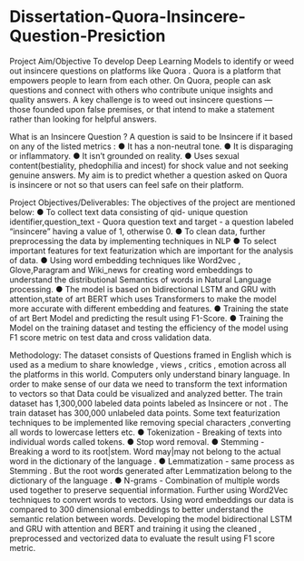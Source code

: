 # Dissertation-Quora-Insincere-Question-Presiction

Project Aim/Objective
To develop Deep Learning Models to identify or weed out insincere questions on platforms like Quora .
Quora is a platform that empowers people to learn from each other. On Quora, people can ask questions and connect with others who contribute unique insights and quality answers. A key challenge is to weed out insincere questions — those founded upon false premises, or that intend to make a statement rather than looking for helpful answers.

What is an Insincere Question ?
A question is said to be Insincere if it based on any of the listed metrics :
● It has a non-neutral tone.
● It is disparaging or inflammatory.
● It isn’t grounded on reality.
● Uses sexual content(bestiality, phedophilia and incest) for shock value and not
seeking genuine answers.
My aim is to predict whether a question asked on Quora is insincere or not so that users can feel safe on their platform.

Project Objectives/Deliverables:
The objectives of the project are mentioned below:
● To collect text data consisting of qid- unique question identifier,question_text - Quora question text and target - a question labeled “insincere” having a value of 1, otherwise 0.
● To clean data, further preprocessing the data by implementing techniques in NLP
● To select important features for text featurization which are important for the analysis of data.
● Using word embedding techniques like Word2vec , Glove,Paragram and Wiki_news for creating word embeddings to understand the distributional Semantics of words in Natural Language processing.
● The model is based on bidirectional LSTM and GRU with attention,state of art BERT which uses Transformers to make the model more accurate with different embedding and features.
● Training the state of art Bert Model and predicting the result using F1-Score.
● Training the Model on the training dataset and testing the efficiency of the model using F1 score metric on test data and cross validation data.



Methodology:
The dataset consists of Questions framed in English which is used as a medium to share knowledge , views , critics , emotion across all the platforms in this world. Computers only understand binary language. In order to make sense of our data we need to transform the text information to vectors so that Data could be visualized and analyzed better.
The train dataset has 1,300,000 labeled data points labeled as Insincere or not . The
train dataset has 300,000 unlabeled data points. Some text featurization techniques to be implemented like removing special characters ,converting all words to lowercase letters etc.
● Tokenization - Breaking of texts into individual words called tokens.
● Stop word removal.
● Stemming - Breaking a word to its root|stem. Word may|may not belong to the
actual word in the dictionary of the language .
● Lemmatization - same process as Stemming . But the root words generated after
Lemmatization belong to the dictionary of the language .
● N-grams - Combination of multiple words used together to preserve sequential
information. 
Further using Word2Vec techniques to convert words to vectors. Using word embeddings our data is compared to 300 dimensional embeddings to better understand the semantic relation between words.
Developing the model bidirectional LSTM and GRU with attention and BERT and training it using the cleaned , preprocessed and vectorized data to evaluate the result using F1 score metric.
